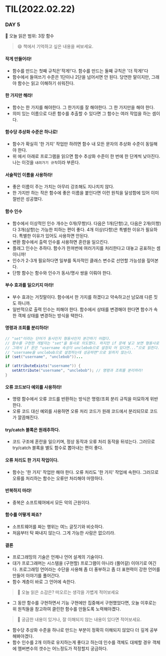 # TIL(2022.02.22)
### DAY 5
🔖 오늘 읽은 범위: 3장 함수
> 😄 책에서 기억하고 싶은 내용을 써보세요.

#### 작게 만들어라!
  - 함수를 만드는 첫째 규칙은'작게!'다. 함수를 만드는 둘째 규칙은 '더 작게!'다
  - 함수에서 들여쓰기 수준은 1단이나 2단을 넘어서면 안 된다. 당연한 말이지만, 그래야 함수는 읽고 이해하기 쉬워진다.
#### 한 가지만 해라!
  - 함수는 한 가지를 해야한다. 그 한가지를 잘 해야한다. 그 한 가지만을 해야 한다.
  - 의미 있는 이름으로 다른 함수를 추출할 수 있다면 그 함수는 여러 작업을 하는 셈이다.
#### 함수당 추상화 수준은 하나로!
  - 함수가 확실히 '한 가지' 작업만 하려면 함수 내 모든 문자의 추상화 수준이 동일해야 한다.
  - 위 에서 아래로 프로그램을 읽으면 함수 추상화 수준이 한 번에 한 단계씩 낮아진다. 나는 이것을 `내려가기 규칙`이라 부른다.
#### 서술적인 이름을 사용하라!
  - 좋은 이름이 주는 가치는 아무리 강조해도 지나치치 않다.
  - 한 가지만 하는 작은 함수에 좋은 이름을 붙인다면 이런 원칙을 달성함에 있어 이미 절반은 성공했다.
#### 함수 인수
  - 함수에서 이상적인 인수 개수는 0개(무항)다. 다음은 1개(단항)고, 다음은 2개(이항)다 3개(삼항)는 가능한 피하는 편이 좋다. 4개 이상(다항)은 특별한 이유가 필요하다. 특별한 이유가 있어도 사용하면 안된다.
  - 변환 함수에서 출력 인수를 사용하면 혼란을 일으킨다.
  - 플래그 인수는 추하다. 함수가 한꺼번에 여러가지를 처리한다고 대놓고 공표하는 셈이니까!
  - 인수가 2-3개 필요하다면 일부를 독자적인 클래스 변수로 선언할 가능성을 짚어본다.
  - 단항 함수는 함수와 인수가 동사/명사 쌍을 이뤄야 한다.
#### 부수 효과를 일으키지 마라!
  - 부수 효과는 거짓말이다. 함수에서 한 가지를 하겠다고 약속하고선 남모래 다른 짓도 하니까.
  - 일반적으로 출력 인수는 피해야 한다. 함수에서 상태를 변경해야 한다면 함수가 속한 객체 상태를 변경하는 방식을 택한다.
#### 명령과 조회를 분리하라!
```java
// "set"이라는 단어가 동사인지 형용사인지 분간하기 어렵다.
// 함수를 구현한 개발자는 "set"을 동사로 의도했다. 하지만 if 문에 넣고 보면 형용사로 느껴진다.  
// 그래서 if 문은 "username 속성이 unclebob으로 설정되 어 있다면...”으로 읽힌다.  
// "username을 unclebob으로 설정하는데 성공하면"으로 읽히지 않는다.
if (set("username", "unclebob"))...
```
```java
if (attributeExists("username")) {
   setAttribute("username", "unclebob"); // 명령과 조회를 분리하라!
}
```
#### 오류 코드보다 예외를 사용하라!
  - 명령 함수에서 오류 코드를 반환하는 방식은 명령/조회 분리 규칙을 미묘하게 위반한다.
  - 오류 코드 대신 예외를 사용하면 오류 처리 코드가 원래 코드에서 분리되므로 코드가 깔끔해진다.
#### try/catch 블록은 원래추하다.
  - 코드 구조에 혼란을 일으키며, 정상 동작과 오류 처리 동작을 뒤섞는다. 그러므로 try/catch 블록을 별도 함수로 뽑아내는 편이 좋다.
#### 오류 처리도 한 가지 작업이다.
  - 함수는 '한 가지' 작업만 해야 한다. 오류 처리도 '한 가지' 작업에 속한다. 그러므로 오류를 처리하는 함수는 오류만 처리해야 마땅하다.
#### 반복하지 마라!
  - 중복은 소프트웨어에서 모든 악의 근원이다.
#### 함수를 어떻게 짜죠?
  - 소프트웨어를 짜는 행위는 여느 글짓기와 비슷하다.
  - 처음부터 탁 짜내지 않는다. 그게 가능한 사람은 없으리라.
#### 결론
  - 프로그래밍의 기술은 언제나 언어 설계의 기술이다.
  - 대가 프로그래머는 시스템을 (구현할) 프로그램이 아니라 (풀어갈) 이야기로 여긴다. 프로그래밍 언어라는 수단을 사용해 좀 더 풍부하고 좀 더 표현력이 강한 언어를 만들어 이야기를 풀어간다.
  - 함수 계층이 바로 그 언어에 속한다.

> 🤔 오늘 읽은 소감은? 떠오르는 생각을 가볍게 적어보세요

- 그 동안 함수를 구현하면서 기능 구현에만 집중해서 구현했었다면, 오늘 이후로는 위 원칙들을 참고하여 클린한 함수를 만들도록 노력해야곘다.

> 🔎 궁금한 내용이 있거나, 잘 이해되지 않는 내용이 있다면 적어보세요.

- 함수당 추상화 수준을 하나로 만드는 부분이 정확히 이해되지 않았다 더 깊게 공부해봐야겠다.
- 함수 인수를 2개 이하로 유지하는게 좋다고 하는데 인수를 객체도 대체할 경우 객체에 멤버변수의 갯수는 어느정도가 적정할지 궁금하다.
